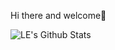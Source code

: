 Hi there and welcome🤭

<img align="left" alt="LE's Github Stats" src="https://github-readme-stats.vercel.app/api?username=ammnt&show_icons=true&include_all_commits=true&hide=stars&theme=dracula" />
